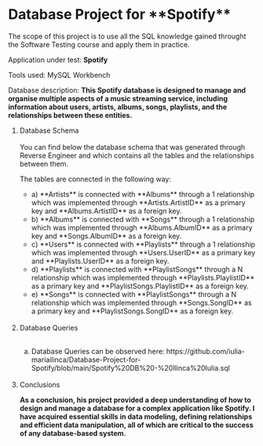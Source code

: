 <h1> Database Project for **Spotify** </h1>

The scope of this project is to use all the SQL knowledge gained throught the Software Testing course and apply them in practice.

Application under test: **Spotify**

Tools used: MySQL Workbench

Database description: **This Spotify database is designed to manage and organise multiple aspects of a music streaming service, including information about users, artists, albums, songs, playlists, and the relationships between these entities.**

<ol>
<li> Database Schema </li>
<br>   
   You can find below the database schema that was generated through Reverse Engineer and which contains all the tables and the relationships between them.
   
   The tables are connected in the following way:
   <ul>
   <li>a) **Artists** is connected with **Albums** through a 1 relationship which was implemented through                                                          
     **Artists.ArtistID** as a primary key and **Albums.ArtistID** as a foreign key. </li>
   <li>b) **Albums** is connected with **Songs** through a 1 relationship which was implemented through                                                     
     **Albums.AlbumID** as a primary key and **Songs.AlbumID** as a foreign key.</li>
   <li>c) **Users** is connected with **Playlists** through a 1 relationship which was implemented through                                                        
     **Users.UserID** as a primary key and **Playlists.UserID** as a foreign key.</li>
   <li>d) **Playlists** is connected with **PlaylistSongs** through a N relationship which was implemented through                                            
     **Playlists.PlaylistID** as a primary key and **PlaylistSongs.PlaylistID** as a foreign key.</li>
   <li>e) **Songs** is connected with **PlaylistSongs** through a N relationship which was implemented through                                                
     **Songs.SongID** as a primary key and **PlaylistSongs.SongID** as a foreign key.</li>
   </ul> <br>

<li>Database Queries</li><br>
<ol type="a">
    <li>Database Queries can be observed here: https://github.com/iulia-mariailinca/Database-Project-for-Spotify/blob/main/Spotify%20DB%20-%20Ilinca%20Iulia.sql</li>
</ol>
<br>

<li>Conclusions</li>

**As a conclusion, his project provided a deep understanding of how to design and manage a database for a complex application like Spotify. I have acquired essential skills in data modeling, defining relationships and efficient data manipulation, all of which are critical to the success of any database-based system.**

</ol>
  
  
